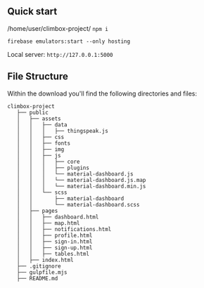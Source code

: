 ## Quick start

/home/user/climbox-project/
`npm i`

`firebase emulators:start --only hosting`

Local server: `http://127.0.0.1:5000`

## File Structure

Within the download you'll find the following directories and files:

```
climbox-project
   ├── public
   │   ├── assets
   │   │   ├── data
   │   │   │   ├── thingspeak.js
   │   │   ├── css
   │   │   ├── fonts
   │   │   ├── img
   │   │   ├── js
   │   │   │   ├── core
   │   │   │   ├── plugins
   │   │   │   └── material-dashboard.js
   │   │   │   └── material-dashboard.js.map
   │   │   │   └── material-dashboard.min.js
   │   │   └── scss
   │   │       ├── material-dashboard
   │   │       └── material-dashboard.scss
   │   ├── pages
   │   │   ├── dashboard.html
   │   │   ├── map.html
   │   │   ├── notifications.html
   │   │   ├── profile.html
   │   │   ├── sign-in.html
   │   │   ├── sign-up.html
   │   │   ├── tables.html
   │   ├── index.html
   ├── .gitignore
   ├── gulpfile.mjs
   ├── README.md
```
